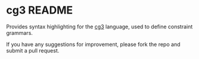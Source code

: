 # cg3 README

Provides syntax highlighting for the [cg3](https://github.com/GrammarSoft/cg3) language, used to define constraint grammars.

If you have any suggestions for improvement, please fork the repo and submit a pull request.
